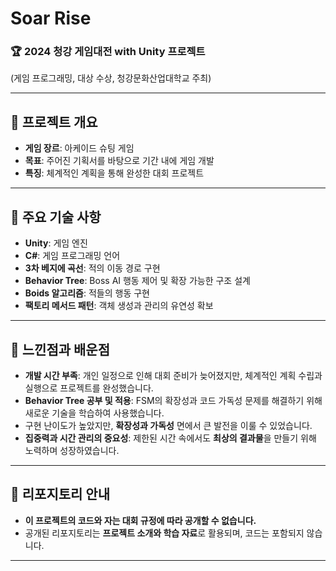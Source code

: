 # Soar Rise

### 🏆 2024 청강 게임대전 with Unity 프로젝트
(게임 프로그래밍, 대상 수상, 청강문화산업대학교 주최)

---

## 📌 프로젝트 개요
- **게임 장르**: 아케이드 슈팅 게임
- **목표**: 주어진 기획서를 바탕으로 기간 내에 게임 개발
- **특징**: 체계적인 계획을 통해 완성한 대회 프로젝트

---

## 🔑 주요 기술 사항
- **Unity**: 게임 엔진
- **C#**: 게임 프로그래밍 언어
- **3차 베지에 곡선**: 적의 이동 경로 구현
- **Behavior Tree**: Boss AI 행동 제어 및 확장 가능한 구조 설계
- **Boids 알고리즘**: 적들의 행동 구현
- **팩토리 메서드 패턴**: 객체 생성과 관리의 유연성 확보

---

## 🤔 느낀점과 배운점
- **개발 시간 부족**: 개인 일정으로 인해 대회 준비가 늦어졌지만, 체계적인 계획 수립과 실행으로 프로젝트를 완성했습니다.
- **Behavior Tree 공부 및 적용**: FSM의 확장성과 코드 가독성 문제를 해결하기 위해 새로운 기술을 학습하여 사용했습니다.
- 구현 난이도가 높았지만, **확장성과 가독성** 면에서 큰 발전을 이룰 수 있었습니다.
- **집중력과 시간 관리의 중요성**: 제한된 시간 속에서도 **최상의 결과물**을 만들기 위해 노력하며 성장하였습니다.

---

## 🚨 리포지토리 안내
- **이 프로젝트의 코드와 자는 대회 규정에 따라 공개할 수 없습니다.**
- 공개된 리포지토리는 **프로젝트 소개와 학습 자료**로 활용되며, 코드는 포함되지 않습니다.

---

